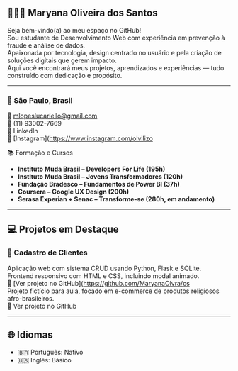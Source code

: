 ## 👩🏽‍💻 Maryana Oliveira dos Santos

Seja bem-vindo(a) ao meu espaço no GitHub!  
Sou estudante de Desenvolvimento Web com experiência em prevenção à fraude e análise de dados.  
Apaixonada por tecnologia, design centrado no usuário e pela criação de soluções digitais que gerem impacto.  
Aqui você encontrará meus projetos, aprendizados e experiências — tudo construído com dedicação e propósito.

---

### 📍 São Paulo, Brasil  
📧 mlopeslucariello@gmail.com  
📱 (11) 93002-7669  
🔗 LinkedIn  
🔗 [Instagram](https://www.instagram.com/olvilizo

<div style="display: flex; flex-wrap: wrap; gap: 10px;">
  <ttps://cdn.jsdelivr.net/gh/devicons/devicon/icons/html5/html5-original.svg
  https://cdn.jsdelivr.net/gh/devicons/devicon/icons/css3/css3-original.svg
  https://cdn.jsdelivr.net/gh/devicons/devicon/icons/sass/sass-original.svg
  https://cdn.jsdelivr.net/gh/devicons/devicon/icons/bootstrap/bootstrap-original.svg
  <img src="https://cdn.jsdelivr.net/gh/devicons/devicon/icons/javascript/javascript-original.svgc="https://cdn.jsdelivr.net/gh/devicons/devicon/icons/react/react-original.svg" width="40" altt/gh/devicons/devicon/icons/python/python-original.svg
  <img src="https://cdn.jsdelivr.net/gh/devicons/devicon/icons/flask/flask-original.svg" width="40" altsdelivr.net/gh/devicons/devicon/icons/csharp/csharp-original.svg" width="40" alt="C#/devicons/devicon/icons/sqlite/sqlite-original.svg
  <img src="https://cdn.jsdelivr.net/gh/devicons/devicon/icons/git/git-original.svg" width="40cdn.jsdelivr.net/gh/devicons/devicon/icons/github/github-original.svgc="https://img.icons8.com/color/48/000000/microsoft-excel-2019.png" width="40"mg.icons8.com/color/48/000000/microsoft-word-2019.png" width="40" altcons8.com/color/48/000000/microsoft-powerpoint-2019.png" width="40.com/color/48/000000/power-bi.png
</div>

---

## 📚 Formação e Cursos

- **Instituto Muda Brasil – Developers For Life (195h)**  
- **Instituto Muda Brasil – Jovens Transformadores (120h)**  
- **Fundação Bradesco – Fundamentos de Power BI (37h)**  
- **Coursera – Google UX Design (200h)**  
- **Serasa Experian + Senac – Transforme-se (280h, em andamento)**  

---

## 💻 Projetos em Destaque

### 🔹 Cadastro de Clientes  
Aplicação web com sistema CRUD usando Python, Flask e SQLite.  
Frontend responsivo com HTML e CSS, incluindo modal animado.  
🔗 [Ver projeto no GitHub](https://github.com/MaryanaOlvra/cs  
Projeto fictício para aula, focado em e-commerce de produtos religiosos afro-brasileiros.  
🔗 Ver projeto no GitHub

---

## 🌐 Idiomas

- 🇧🇷 Português: Nativo  
- 🇺🇸 Inglês: Básico
